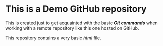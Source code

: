 # This is a Demo GitHub repository

This is created just to get acquainted with the basic _**Git commands**_ when working with a remote repository like this one hosted on GitHub.

This repository contains a very basic *html* file.